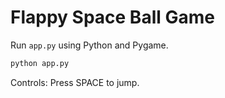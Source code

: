 # Flappy Space Ball Game

Run `app.py` using Python and Pygame.

```bash
python app.py
```

Controls: Press SPACE to jump.
